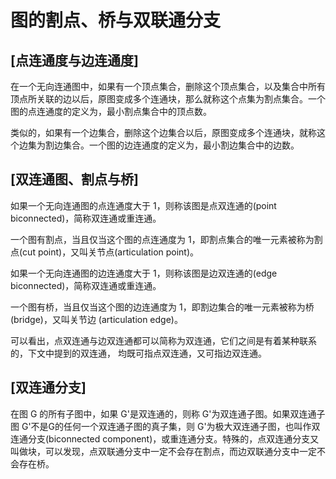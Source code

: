 # **图的割点、桥与双联通分支**

## **[点连通度与边连通度]**

在一个无向连通图中，如果有一个顶点集合，删除这个顶点集合，以及集合中所有顶点所关联的边以后，原图变成多个连通块，那么就称这个点集为割点集合。一个图的点连通度的定义为，最小割点集合中的顶点数。 

类似的，如果有一个边集合，删除这个边集合以后，原图变成多个连通块，就称这个边集为割边集合。一个图的边连通度的定义为，最小割边集合中的边数。



##  **[双连通图、割点与桥]** 

如果一个无向连通图的点连通度大于 1，则称该图是点双连通的(point biconnected)，简称双连通或重连通。

一个图有割点，当且仅当这个图的点连通度为 1，即割点集合的唯一元素被称为割点(cut point)，又叫关节点(articulation point)。 

如果一个无向连通图的边连通度大于 1，则称该图是边双连通的(edge biconnected)，简称双连通或重连通。

一个图有桥，当且仅当这个图的边连通度为 1，即割边集合的唯一元素被称为桥(bridge)，又叫关节边 (articulation edge)。

可以看出，点双连通与边双连通都可以简称为双连通，它们之间是有着某种联系的，下文中提到的双连通， 均既可指点双连通，又可指边双连通。



## **[双连通分支]**

在图 G 的所有子图中，如果 G'是双连通的，则称 G'为双连通子图。如果双连通子图 G'不是G的任何一个双连通子图的真子集，则 G'为极大双连通子图，也叫作双连通分支(biconnected component)，或重连通分支。特殊的，点双连通分支又叫做块，可以发现，点双联通分支中一定不会存在割点，而边双联通分支中一定不会存在桥。



